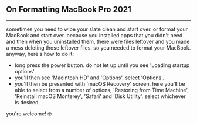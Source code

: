 ## On Formatting MacBook Pro 2021
---
sometimes you need to wipe your slate clean and start over. or format your MacBook  and start over. because you installed apps that you didn't need and then when you uninstalled them, there were files leftover and you made a mess deleting those leftover files. so you needed to format your MacBook. anyway, here's how to do it:
- long press the power button. do not let up until you see 'Loading startup options'
- you'll then see 'Macintosh HD' and 'Options'. select 'Options'. 
- you'll then be presented with 'macOS Recovery' screen. here you'll be able to select from a number of options, 'Restoring from Time Machine', 'Reinstall macOS Monterey', 'Safari' and 'Disk Utility'. select whichever is desired.

you're welcome! 🤓
